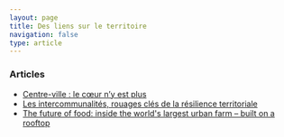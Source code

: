 ```yaml
---
layout: page
title: Des liens sur le territoire
navigation: false
type: article
---
```


### Articles

-   [Centre-ville : le cœur n’y est plus](http://cuej.info/mini-sites/coeurdeville/)
-   [Les intercommunalités, rouages clés de la résilience territoriale](https://www.climatico.fr/post/les-intercommunalit%C3%A9s-rouages-cl%C3%A9s-de-la-r%C3%A9silience-territoriale)
-   [The future of food: inside the world's largest urban farm – built on a rooftop](https://www.theguardian.com/cities/2020/jul/08/the-future-of-food-inside-the-worlds-largest-urban-farm-built-on-a-rooftop)
